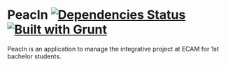 # PeacIn [![Dependencies Status](https://david-dm.org/ECAM-Brussels/PeacIn.svg)](https://david-dm.org/) [![Built with Grunt](https://cdn.gruntjs.com/builtwith.png)](http://gruntjs.com/)

PeacIn is an application to manage the integrative project at ECAM for 1st bachelor students.